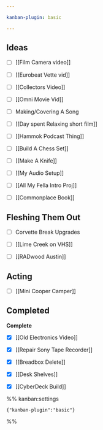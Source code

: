 ```yaml
---

kanban-plugin: basic

---
```


## Ideas

- [ ] [[Film Camera video]]
- [ ] [[Eurobeat Vette vid]]
- [ ] [[Collectors Video]]
- [ ] [[Omni Movie Vid]]
- [ ] Making/Covering A Song
- [ ] [[Day spent Relaxing short film]]
- [ ] [[Hammok Podcast Thing]]
- [ ] [[Build A Chess Set]]
- [ ] [[Make A Knife]]
- [ ] [[My Audio Setup]]
- [ ] [[All My Fella Intro Proj]]
- [ ] [[Commonplace Book]]


## Fleshing Them Out

- [ ] Corvette Break Upgrades
- [ ] [[Lime Creek on VHS]]
- [ ] [[RADwood Austin]]


## Acting

- [ ] [[Mini Cooper Camper]]


## Completed

**Complete**
- [x] [[Old Electronics Video]]
- [x] [[Repair Sony Tape Recorder]]
- [x] [[Breadbox Delete]]
- [x] [[Desk Shelves]]
- [x] [[CyberDeck Build]]




%% kanban:settings
```
{"kanban-plugin":"basic"}
```
%%